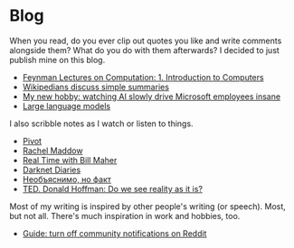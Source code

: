 # Blog

When you read, do you ever clip out quotes you like and write comments alongside them? What do you do with them afterwards? I decided to just publish mine on this blog.

* [Feynman Lectures on Computation: 1. Introduction to Computers](2025/09/23/Feynman_Lectures_on_Computation_01.md)
* [Wikipedians discuss simple summaries](2025/09/25/wikipedians-discuss-simple-summaries.md)
* [My new hobby: watching AI slowly drive Microsoft employees insane](2025/09/26/reddit_my_new_hobby_watching_ai_slowly_drive_microsoft.md)
* [Large language models](2025/09/26/wikipedia_large_language_models.md)

I also scribble notes as I watch or listen to things.

* [Pivot](series/pivot.md)
* [Rachel Maddow](series/maddow.md)
* [Real Time with Bill Maher](series/real-time.md)
* [Darknet Diaries](series/darknetdiaries.md)
* [Необъяснимо, но факт](series/nnf.md)
* [TED. Donald Hoffman: Do we see reality as it is?](2025/09/22/ted_donald_hoffman_do_we_see_reality_as_it_is.md)

Most of my writing is inspired by other people's writing (or speech). Most, but not all. There's much inspiration in work and hobbies, too.

* [Guide: turn off community notifications on Reddit](2025/09/23/guide-turn-off-community-notifications-on-reddit.md)
